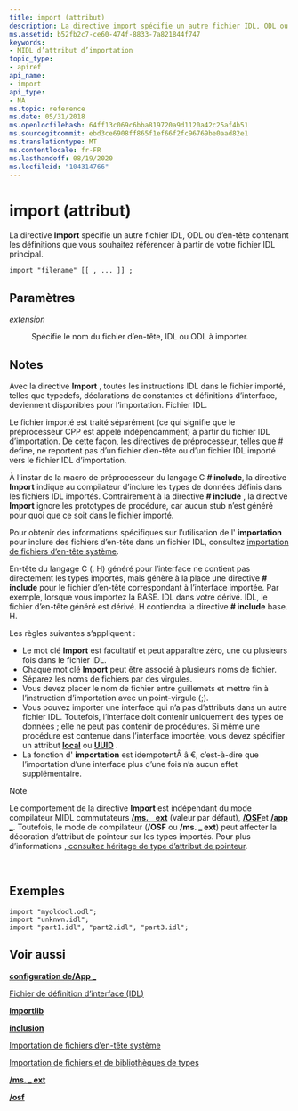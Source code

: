 ```yaml
---
title: import (attribut)
description: La directive import spécifie un autre fichier IDL, ODL ou d’en-tête contenant les définitions que vous souhaitez référencer à partir de votre fichier IDL principal.
ms.assetid: b52fb2c7-ce60-474f-8833-7a821844f747
keywords:
- MIDL d’attribut d’importation
topic_type:
- apiref
api_name:
- import
api_type:
- NA
ms.topic: reference
ms.date: 05/31/2018
ms.openlocfilehash: 64ff13c069c6bba819720a9d1120a42c25af4b51
ms.sourcegitcommit: ebd3ce6908ff865f1ef66f2fc96769be0aad82e1
ms.translationtype: MT
ms.contentlocale: fr-FR
ms.lasthandoff: 08/19/2020
ms.locfileid: "104314766"
---
```

# <a name="import-attribute"></a>import (attribut)

La directive **Import** spécifie un autre fichier IDL, ODL ou d’en-tête contenant les définitions que vous souhaitez référencer à partir de votre fichier IDL principal.

``` syntax
import "filename" [[ , ... ]] ;
```

## <a name="parameters"></a>Paramètres

<dl> <dt>

*extension* 
</dt> <dd>

Spécifie le nom du fichier d’en-tête, IDL ou ODL à importer.

</dd> </dl>

## <a name="remarks"></a>Notes

Avec la directive **Import** , toutes les instructions IDL dans le fichier importé, telles que typedefs, déclarations de constantes et définitions d’interface, deviennent disponibles pour l’importation. Fichier IDL.

Le fichier importé est traité séparément (ce qui signifie que le préprocesseur CPP est appelé indépendamment) à partir du fichier IDL d’importation. De cette façon, les directives de préprocesseur, telles que \# define, ne reportent pas d’un fichier d’en-tête ou d’un fichier IDL importé vers le fichier IDL d’importation.

À l’instar de la macro de préprocesseur du langage C **\# include**, la directive **Import** indique au compilateur d’inclure les types de données définis dans les fichiers IDL importés. Contrairement à la directive **\# include** , la directive **Import** ignore les prototypes de procédure, car aucun stub n’est généré pour quoi que ce soit dans le fichier importé.

Pour obtenir des informations spécifiques sur l’utilisation de l' **importation** pour inclure des fichiers d’en-tête dans un fichier IDL, consultez [importation de fichiers d’en-tête système](importing-system-header-files.md).

En-tête du langage C (. H) généré pour l’interface ne contient pas directement les types importés, mais génère à la place une directive **\# include** pour le fichier d’en-tête correspondant à l’interface importée. Par exemple, lorsque vous importez la BASE. IDL dans votre dérivé. IDL, le fichier d’en-tête généré est dérivé. H contiendra la directive **\# include** base. H.

Les règles suivantes s’appliquent :

-   Le mot clé **Import** est facultatif et peut apparaître zéro, une ou plusieurs fois dans le fichier IDL.
-   Chaque mot clé **Import** peut être associé à plusieurs noms de fichier.
-   Séparez les noms de fichiers par des virgules.
-   Vous devez placer le nom de fichier entre guillemets et mettre fin à l’instruction d’importation avec un point-virgule (;).
-   Vous pouvez importer une interface qui n’a pas d’attributs dans un autre fichier IDL. Toutefois, l’interface doit contenir uniquement des types de données ; elle ne peut pas contenir de procédures. Si même une procédure est contenue dans l’interface importée, vous devez spécifier un attribut [**local**](local.md) ou [**UUID**](uuid.md) .
-   La fonction d' **importation** est idempotentÂ â €, c’est-à-dire que l’importation d’une interface plus d’une fois n’a aucun effet supplémentaire.

> [!Note]  
> Le comportement de la directive **Import** est indépendant du mode compilateur MIDL commutateurs [**/ms. \_ ext**](-ms-ext.md) (valeur par défaut), [**/OSF**](-osf.md)et [**/app \_**](-app-config.md). Toutefois, le mode de compilateur (**/OSF** ou **/ms. \_ ext**) peut affecter la décoration d’attribut de pointeur sur les types importés. Pour plus d’informations [, consultez héritage de type d’attribut de pointeur](/windows/desktop/Rpc/pointer-attribute-type-inheritance).

 

## <a name="examples"></a>Exemples

``` syntax
import "myoldodl.odl";  
import "unknwn.idl";
import "part1.idl", "part2.idl", "part3.idl"; 
```

## <a name="see-also"></a>Voir aussi

<dl> <dt>

[**configuration de/App \_**](-app-config.md)
</dt> <dt>

[Fichier de définition d’interface (IDL)](interface-definition-idl-file.md)
</dt> <dt>

[**importlib**](importlib.md)
</dt> <dt>

[**inclusion**](include.md)
</dt> <dt>

[Importation de fichiers d’en-tête système](importing-system-header-files.md)
</dt> <dt>

[Importation de fichiers et de bibliothèques de types](importing-files-and-type-libraries.md)
</dt> <dt>

[**/ms. \_ ext**](-ms-ext.md)
</dt> <dt>

[**/osf**](-osf.md)
</dt> </dl>

 

 
